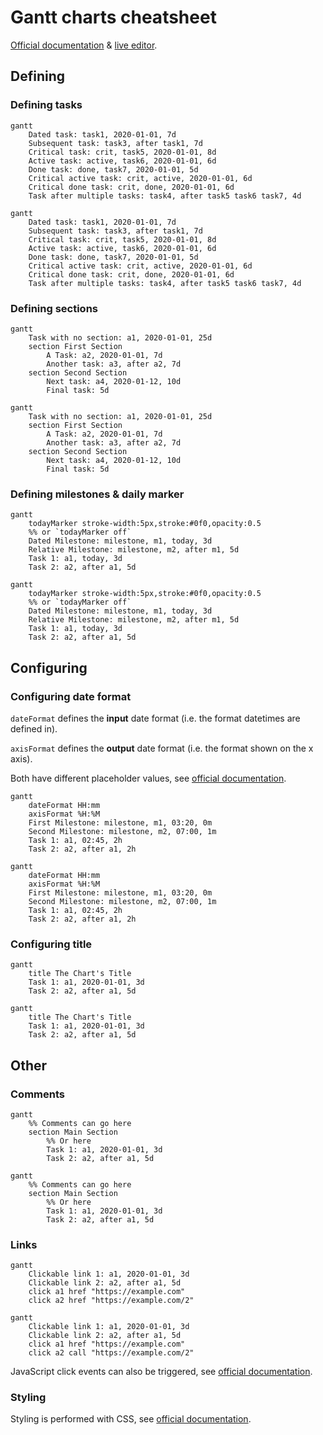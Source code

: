 # Gantt charts cheatsheet

[Official documentation](https://mermaid-js.github.io/mermaid/#/gantt) & [live editor](https://mermaidjs.github.io/mermaid-live-editor/#/edit/eyJjb2RlIjoiZ2FudHRcbnNlY3Rpb24gU2VjdGlvblxuQ29tcGxldGVkIDpkb25lLCAgICBkZXMxLCAyMDE0LTAxLTA2LDIwMTQtMDEtMDhcbkFjdGl2ZSAgICAgICAgOmFjdGl2ZSwgIGRlczIsIDIwMTQtMDEtMDcsIDNkXG5QYXJhbGxlbCAxICAgOiAgICAgICAgIGRlczMsIGFmdGVyIGRlczEsIDFkXG5QYXJhbGxlbCAyICAgOiAgICAgICAgIGRlczQsIGFmdGVyIGRlczEsIDFkXG5QYXJhbGxlbCAzICAgOiAgICAgICAgIGRlczUsIGFmdGVyIGRlczMsIDFkXG5QYXJhbGxlbCA0ICAgOiAgICAgICAgIGRlczYsIGFmdGVyIGRlczQsIDFkIiwibWVybWFpZCI6eyJ0aGVtZSI6ImRlZmF1bHQifX0).

## Defining

### Defining tasks

```mermaid
gantt
    Dated task: task1, 2020-01-01, 7d
    Subsequent task: task3, after task1, 7d
    Critical task: crit, task5, 2020-01-01, 8d
    Active task: active, task6, 2020-01-01, 6d
    Done task: done, task7, 2020-01-01, 5d
    Critical active task: crit, active, 2020-01-01, 6d
    Critical done task: crit, done, 2020-01-01, 6d
    Task after multiple tasks: task4, after task5 task6 task7, 4d
```

```
gantt
    Dated task: task1, 2020-01-01, 7d
    Subsequent task: task3, after task1, 7d
    Critical task: crit, task5, 2020-01-01, 8d
    Active task: active, task6, 2020-01-01, 6d
    Done task: done, task7, 2020-01-01, 5d
    Critical active task: crit, active, 2020-01-01, 6d
    Critical done task: crit, done, 2020-01-01, 6d
    Task after multiple tasks: task4, after task5 task6 task7, 4d
```

### Defining sections

```mermaid
gantt
    Task with no section: a1, 2020-01-01, 25d
    section First Section
        A Task: a2, 2020-01-01, 7d
        Another task: a3, after a2, 7d
    section Second Section
        Next task: a4, 2020-01-12, 10d
        Final task: 5d
```

```
gantt
    Task with no section: a1, 2020-01-01, 25d
    section First Section
        A Task: a2, 2020-01-01, 7d
        Another task: a3, after a2, 7d
    section Second Section
        Next task: a4, 2020-01-12, 10d
        Final task: 5d
```


### Defining milestones & daily marker

```mermaid
gantt
    todayMarker stroke-width:5px,stroke:#0f0,opacity:0.5
    %% or `todayMarker off`
    Dated Milestone: milestone, m1, today, 3d
    Relative Milestone: milestone, m2, after m1, 5d
    Task 1: a1, today, 3d
    Task 2: a2, after a1, 5d
```

```
gantt
    todayMarker stroke-width:5px,stroke:#0f0,opacity:0.5
    %% or `todayMarker off`
    Dated Milestone: milestone, m1, today, 3d
    Relative Milestone: milestone, m2, after m1, 5d
    Task 1: a1, today, 3d
    Task 2: a2, after a1, 5d
```

## Configuring

### Configuring date format

`dateFormat` defines the **input** date format (i.e. the format datetimes are defined in).

`axisFormat` defines the **output** date format (i.e. the format shown on the x axis).

Both have different placeholder values, see [official documentation](https://mermaid-js.github.io/mermaid/#/gantt?id=setting-dates).

```mermaid
gantt
    dateFormat HH:mm
    axisFormat %H:%M
    First Milestone: milestone, m1, 03:20, 0m
    Second Milestone: milestone, m2, 07:00, 1m
    Task 1: a1, 02:45, 2h
    Task 2: a2, after a1, 2h
```

```
gantt
    dateFormat HH:mm
    axisFormat %H:%M
    First Milestone: milestone, m1, 03:20, 0m
    Second Milestone: milestone, m2, 07:00, 1m
    Task 1: a1, 02:45, 2h
    Task 2: a2, after a1, 2h
```

### Configuring title

```mermaid
gantt
    title The Chart's Title
    Task 1: a1, 2020-01-01, 3d
    Task 2: a2, after a1, 5d
```

```
gantt
    title The Chart's Title
    Task 1: a1, 2020-01-01, 3d
    Task 2: a2, after a1, 5d
```

## Other

### Comments

```mermaid
gantt
    %% Comments can go here
    section Main Section
        %% Or here
        Task 1: a1, 2020-01-01, 3d
        Task 2: a2, after a1, 5d
```

```
gantt
    %% Comments can go here
    section Main Section
        %% Or here
        Task 1: a1, 2020-01-01, 3d
        Task 2: a2, after a1, 5d
```

### Links

```mermaid
gantt
    Clickable link 1: a1, 2020-01-01, 3d
    Clickable link 2: a2, after a1, 5d
    click a1 href "https://example.com"
    click a2 href "https://example.com/2"
```

```
gantt
    Clickable link 1: a1, 2020-01-01, 3d
    Clickable link 2: a2, after a1, 5d
    click a1 href "https://example.com"
    click a2 call "https://example.com/2"
```

JavaScript click events can also be triggered, see [official documentation](https://mermaid-js.github.io/mermaid/#/gantt?id=interaction).

### Styling

Styling is performed with CSS, see [official documentation](https://mermaid-js.github.io/mermaid/#/gantt?id=styling).